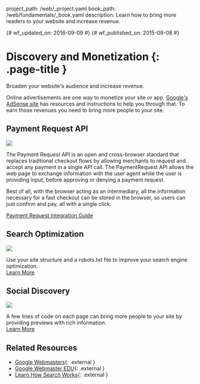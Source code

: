 project_path: /web/_project.yaml
book_path: /web/fundamentals/_book.yaml
description: Learn how to bring more readers to your website and increase revenue.

{# wf_updated_on: 2016-09-09 #}
{# wf_published_on: 2015-09-08 #}

# Discovery and Monetization {: .page-title }

Broaden your website's audience and increase revenue.

Online advertisements are one way to monetize your site or app. 
[Google's AdSense site](https://www.google.com/adsense) has resources and
instructions to help you through that. To earn those revenues you need to
bring more people to your site.

## Payment Request API

<img src="/web/images/md-icons/money-square.png" class="attempt-right">

The Payment Request API is an open and cross-browser standard that replaces
traditional checkout flows by allowing merchants to request and accept any
payment in a single API call. The PaymentRequest API allows the web page to
exchange information with the user agent while the user is providing input,
before approving or denying a payment request.

Best of all, with the browser acting as an intermediary, all the information
necessary for a fast checkout can be stored in the browser, so users can just
confirm and pay, all with a single click.

[Payment Request Integration Guide](/web/fundamentals/getting-started/primers/payment-request)

<div class="attempt-left">
  <h2>Search Optimization</h2>
  <a href="search-optimization/">
    <img src="/web/images/md-icons/search-short.png">
  </a>
  <p>
    Use your site structure and a robots.txt file to improve your search engine
    optimization.<br>
    <a href="search-optimization/">Learn More</a>
  </p>
</div>

<div class="attempt-right">
  <h2>Social Discovery</h2>
  <a href="social-discovery/">
    <img src="/web/images/md-icons/whats-hot-short.png">
  </a>
  <p>
    A few lines of code on each page can bring more people to your site by
    providing previews with rich information.<br>
    <a href="social-discovery/">Learn More</a>
  </p>
</div>



<div style="clear:both;"></div>


## Related Resources

* [Google Webmasters](/webmasters/){: .external }
* [Google Webmaster EDU](/webmasters/googleforwebmasters/){: .external }
* [Learn How Search Works](https://support.google.com/webmasters/answer/70897/){: .external }

<div style="clear:both;"></div>

